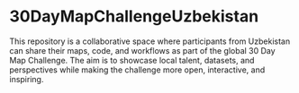 # 30DayMapChallengeUzbekistan
This repository is a collaborative space where participants from Uzbekistan can share their maps, code, and workflows as part of the global 30 Day Map Challenge. The aim is to showcase local talent, datasets, and perspectives while making the challenge more open, interactive, and inspiring.
